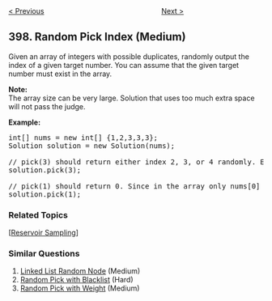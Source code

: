 <!--|This file generated by command(leetcode description); DO NOT EDIT.    |-->
<!--+----------------------------------------------------------------------+-->
<!--|@author    openset <openset.wang@gmail.com>                           |-->
<!--|@link      https://github.com/openset                                 |-->
<!--|@home      https://github.com/openset/leetcode                        |-->
<!--+----------------------------------------------------------------------+-->

[< Previous](https://github.com/openset/leetcode/tree/master/problems/integer-replacement "Integer Replacement")
　　　　　　　　　　　　　　　　
[Next >](https://github.com/openset/leetcode/tree/master/problems/evaluate-division "Evaluate Division")

## 398. Random Pick Index (Medium)

<p>Given an array of integers with possible duplicates, randomly output the index of a given target number. You can assume that the given target number must exist in the array.</p>

<p><b>Note:</b><br />
The array size can be very large. Solution that uses too much extra space will not pass the judge.</p>

<p><b>Example:</b></p>

<pre>
int[] nums = new int[] {1,2,3,3,3};
Solution solution = new Solution(nums);

// pick(3) should return either index 2, 3, or 4 randomly. Each index should have equal probability of returning.
solution.pick(3);

// pick(1) should return 0. Since in the array only nums[0] is equal to 1.
solution.pick(1);
</pre>

### Related Topics
  [[Reservoir Sampling](https://github.com/openset/leetcode/tree/master/tag/reservoir-sampling/README.md)]

### Similar Questions
  1. [Linked List Random Node](https://github.com/openset/leetcode/tree/master/problems/linked-list-random-node) (Medium)
  1. [Random Pick with Blacklist](https://github.com/openset/leetcode/tree/master/problems/random-pick-with-blacklist) (Hard)
  1. [Random Pick with Weight](https://github.com/openset/leetcode/tree/master/problems/random-pick-with-weight) (Medium)
